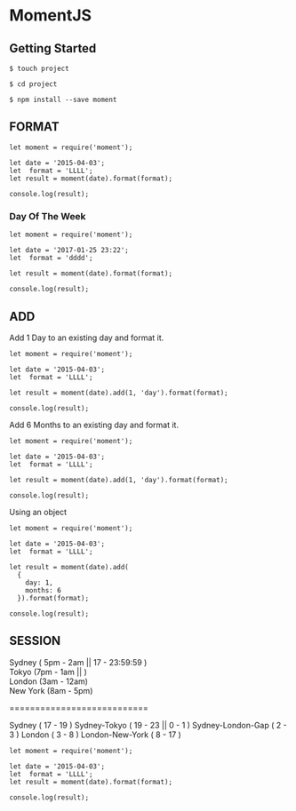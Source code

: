 # MomentJS

## Getting Started
```
$ touch project
```
```
$ cd project
```
```
$ npm install --save moment
```
## FORMAT
```
let moment = require('moment');

let date = '2015-04-03';
let  format = 'LLLL';
let result = moment(date).format(format);

console.log(result);
```
### Day Of The Week
```
let moment = require('moment');

let date = '2017-01-25 23:22';
let  format = 'dddd';

let result = moment(date).format(format);

console.log(result);
```






## ADD
Add 1 Day to an existing day and format it.
```
let moment = require('moment');

let date = '2015-04-03';
let  format = 'LLLL';

let result = moment(date).add(1, 'day').format(format);

console.log(result);
```
Add 6 Months to an existing day and format it.
```
let moment = require('moment');

let date = '2015-04-03';
let  format = 'LLLL';

let result = moment(date).add(1, 'day').format(format);

console.log(result);
```
Using an object  
```
let moment = require('moment');

let date = '2015-04-03';
let  format = 'LLLL';

let result = moment(date).add(
  {
    day: 1,
    months: 6
  }).format(format);

console.log(result);
```





## SESSION
Sydney ( 5pm - 2am || 17 - 23:59:59 )  
Tokyo (7pm - 1am || )  
London (3am - 12am)  
New York (8am - 5pm)   

===========================

Sydney ( 17 - 19 )
Sydney-Tokyo ( 19 - 23 || 0 - 1 )
Sydney-London-Gap ( 2 - 3 )
London ( 3 - 8 )
London-New-York ( 8 - 17 )

```
let moment = require('moment');

let date = '2015-04-03';
let  format = 'LLLL';
let result = moment(date).format(format);

console.log(result);
```
